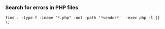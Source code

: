 ### Search for errors in PHP files

```
find . -type f -iname "*.php" -not -path '*vendor*'  -exec php -l {}  \;
```
